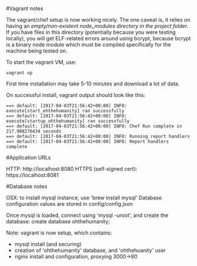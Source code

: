 
#Vagrant notes

The vagrant/chef setup is now working nicely. The one caveat is, it relies on having an *empty/non-existent node_modules directory 
in the project folder*. If you have files in this directory (potentially because you were testing locally), you will get ELF-related errors around using bcrypt, because bcrypt is a binary node module which must be compiled specifically for the machine being tested on.

To start the vagrant VM, use:
```
vagrant up
```
First time installation may take 5-10 minutes and download a lot of data.

On successful install, vagrant output should look like this:
```
==> default: [2017-04-03T21:56:42+00:00] INFO: execute[start_ohthehumanity] ran successfully
==> default: [2017-04-03T21:56:42+00:00] INFO: execute[startup_ohthehumanity] ran successfully
==> default: [2017-04-03T21:56:42+00:00] INFO: Chef Run complete in 217.988276434 seconds
==> default: [2017-04-03T21:56:42+00:00] INFO: Running report handlers
==> default: [2017-04-03T21:56:42+00:00] INFO: Report handlers complete
```

#Application URLs

HTTP: http://localhost:8080
HTTPS (self-signed cert): https://localhost:8081

#Database notes

OSX: to install mysql instance, use 'brew install mysql'
Database configuration values are stored in config/config.json

Once mysql is loaded, connect using 'mysql -uroot', and create the database:
create database ohthehumanity;

Note: vagrant is now setup, which contains:
- mysql install (and securing)
- creation of 'ohthehumanity' database, and 'ohthehuanity' user
- nginx install and configuration, proxying 3000->80

